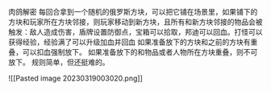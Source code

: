 肉鸽解密
每回合拿到一个随机的俄罗斯方块，可以把它铺在场景里，如果铺下的方块和玩家所在方块邻接，则玩家移动到新方块，且所有和新方块邻接的物品会被触发：敌人造成伤害，盾牌设置防御点，宝箱可以拾取，邦迪可以回血。打怪可以获得经验，经验满了可以升级加血并回血
如果准备放下的方块和之前的方块有重叠，可以扣血强制放下。
如果准备放下的和物品或者人物所在方块重叠，则不可放下。
规则简单，但还挺难的。






![[Pasted image 20230319003020.png]]